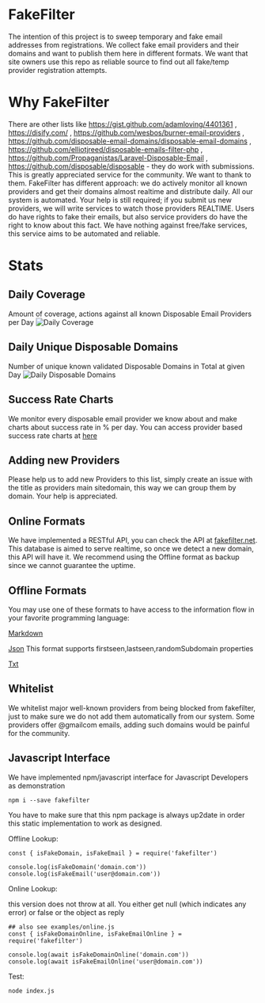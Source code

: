 # FakeFilter
The intention of this project is to sweep temporary and fake email addresses from registrations. We collect fake email providers and their domains and want to publish them here in different formats. We want that site owners use this repo as reliable source to find out all fake/temp provider registration attempts.

# Why FakeFilter
There are other lists like https://gist.github.com/adamloving/4401361 , https://disify.com/ , https://github.com/wesbos/burner-email-providers , https://github.com/disposable-email-domains/disposable-email-domains , https://github.com/elliotjreed/disposable-emails-filter-php , https://github.com/Propaganistas/Laravel-Disposable-Email , https://github.com/disposable/disposable  - they do work with submissions. This is greatly appreciated service for the community. We want to thank to them. FakeFilter has different approach: we do actively monitor all known providers and get their domains almost realtime and distribute daily. All our system is automated. Your help is still required; if you submit us new providers, we will write services to watch those providers REALTIME. Users do have rights to fake their emails, but also service providers do have the right to know about this fact. We have nothing against free/fake services, this service aims to be automated and reliable.

# Stats
## Daily Coverage
Amount of coverage, actions against all known Disposable Email Providers per Day
![Daily Coverage](https://fakefilter.net/public/img/dynamic/chart1.png)

## Daily Unique Disposable Domains
Number of unique known validated Disposable Domains in Total at given Day
![Daily Disposable Domains](https://fakefilter.net/public/img/dynamic/chart2.png)


## Success Rate Charts
We monitor every disposable email provider we know about and make charts about success rate in % per day. You can access provider based success rate charts at [here](CHARTS.md)

## Adding new Providers
Please help us to add new Providers to this list, simply create an issue with the title as providers main sitedomain, this way we can group them by domain. Your help is appreciated.

## Online Formats
We have implemented a RESTful API, you can check the API at [fakefilter.net](https://fakefilter.net/static/docs/restful/). This database is aimed to serve realtime, so once we detect a new domain, this API will have it. We recommend using the Offline format as backup since we cannot guarantee the uptime.

## Offline Formats
You may use one of these formats to have access to the information flow in your favorite programming language:

[Markdown](markdown/README.md)

[Json](json/data.json)
This format supports firstseen,lastseen,randomSubdomain properties

[Txt](txt/data.txt)

## Whitelist
We whitelist major well-known providers from being blocked from fakefilter, just to make sure we do not add them automatically from our system. Some providers offer @gmail<dot>com emails, adding such domains would be painful for the community.

## Javascript Interface
We have implemented npm/javascript interface for Javascript Developers as demonstration

`npm i --save fakefilter`

You have to make sure that this npm package is always up2date in order this static implementation to work as designed.

Offline Lookup:
```
const { isFakeDomain, isFakeEmail } = require('fakefilter')

console.log(isFakeDomain('domain.com'))
console.log(isFakeEmail('user@domain.com'))
```


Online Lookup:

this version does not throw at all. You either get null (which indicates any error) or false or the object as reply
```
## also see examples/online.js
const { isFakeDomainOnline, isFakeEmailOnline } = require('fakefilter')

console.log(await isFakeDomainOnline('domain.com'))
console.log(await isFakeEmailOnline('user@domain.com'))

```


Test:
```
node index.js
```
